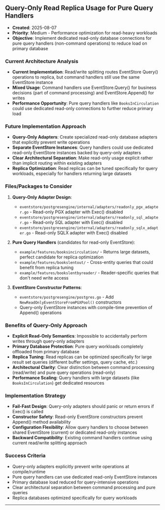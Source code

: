 ## Query-Only Read Replica Usage for Pure Query Handlers
- **Created**: 2025-08-07
- **Priority**: Medium - Performance optimization for read-heavy workloads
- **Objective**: Implement dedicated read-only database connections for pure query handlers (non-command operations) to reduce load on primary database

### Current Architecture Analysis
- **Current Implementation**: Read/write splitting routes EventStore Query() operations to replica, but command handlers still use the same EventStore instance
- **Mixed Usage**: Command handlers use EventStore.Query() for business decisions (part of command processing) and EventStore.Append() for writes
- **Performance Opportunity**: Pure query handlers like `BooksInCirculation` could use dedicated read-only connections to further reduce primary load

### Future Implementation Approach
- **Query-Only Adapters**: Create specialized read-only database adapters that explicitly prevent write operations
- **Separate EventStore Instances**: Query handlers could use dedicated read-only EventStore instances backed by query-only adapters
- **Clear Architectural Separation**: Make read-only usage explicit rather than implicit routing within existing adapters
- **Replica Optimization**: Read replicas can be tuned specifically for query workloads, especially for handlers returning large datasets

### Files/Packages to Consider
1. **Query-Only Adapter Design**:
   - `eventstore/postgresengine/internal/adapters/readonly_pgx_adapter.go` - Read-only PGX adapter with Exec() disabled
   - `eventstore/postgresengine/internal/adapters/readonly_sql_adapter.go` - Read-only SQL adapter with Exec() disabled
   - `eventstore/postgresengine/internal/adapters/readonly_sqlx_adapter.go` - Read-only SQLX adapter with Exec() disabled

2. **Pure Query Handlers** (candidates for read-only EventStore):
   - `example/features/booksincirculation/` - Returns large datasets, perfect candidate for replica optimization
   - `example/features/bookslentout/` - Cross-entity queries that could benefit from replica tuning
   - `example/features/bookslentbyreader/` - Reader-specific queries that don't need write access

3. **EventStore Constructor Patterns**:
   - `eventstore/postgresengine/postgres.go` - Add `NewReadOnlyEventStoreFromPGXPool()` constructors
   - Query-only EventStore instances with compile-time prevention of Append() operations

### Benefits of Query-Only Approach
- **Explicit Read-Only Semantics**: Impossible to accidentally perform writes through query-only adapters
- **Primary Database Protection**: Pure query workloads completely offloaded from primary database
- **Replica Tuning**: Read replicas can be optimized specifically for large result set queries (different buffer settings, query cache, etc.)
- **Architectural Clarity**: Clear distinction between command processing (read/write) and pure query operations (read-only)
- **Performance Scaling**: Query handlers with large datasets (like `BooksInCirculation`) get dedicated resources

### Implementation Strategy
- **Fail-Fast Design**: Query-only adapters should panic or return errors if Exec() is called
- **Constructor Safety**: Read-only EventStore constructors prevent Append() method availability
- **Configuration Flexibility**: Allow query handlers to choose between shared EventStore (current) or dedicated read-only instances
- **Backward Compatibility**: Existing command handlers continue using current read/write splitting approach

### Success Criteria
- Query-only adapters explicitly prevent write operations at compile/runtime
- Pure query handlers can use dedicated read-only EventStore instances
- Primary database load reduced for query-intensive operations
- Clear architectural separation between command processing and pure queries
- Replica databases optimized specifically for query workloads

---
